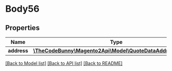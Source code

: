 # Body56

## Properties
Name | Type | Description | Notes
------------ | ------------- | ------------- | -------------
**address** | [**\TheCodeBunny\Magento2Api\Model\QuoteDataAddressInterface**](QuoteDataAddressInterface.md) |  | 

[[Back to Model list]](../README.md#documentation-for-models) [[Back to API list]](../README.md#documentation-for-api-endpoints) [[Back to README]](../README.md)


